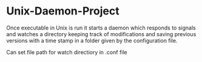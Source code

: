 # Unix-Daemon-Project
Once executable in Unix is run it starts a daemon which responds to signals and watches a directory keeping track of modifications and saving previous versions with a time stamp in a folder given by the configuration file.

Can set file path for watch directiory in .conf file
